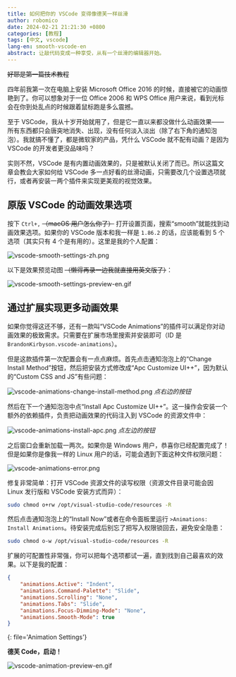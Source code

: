 ```yaml
---
title: 如何把你的 VSCode 变得像德芙一样丝滑
author: robomico
date: 2024-02-21 21:21:30 +0800
categories: [教程]
tags: [中文, vscode]
lang-en: smooth-vscode-en
abstract: 让敲代码变成一种享受，从有一个丝滑的编辑器开始。
---
```


~~好耶是第一篇技术教程~~

四年前我第一次在电脑上安装 Microsoft Office 2016 的时候，直接被它的动画惊艳到了。你可以想象对于一位 Office 2006 和 WPS Office 用户来说，看到光标会在你到处乱点的时候跟着鼠标跑是多么震撼。

至于 VSCode，我从十岁开始就用了，但是它一直以来都没做什么动画效果——所有东西都只会唐突地消失、出现，没有任何淡入淡出（除了右下角的通知泡泡）。我就搞不懂了，都是微软家的产品，凭什么 VSCode 就不配有动画？是因为 VSCode 的开发者更没品味吗？

实则不然，VSCode 是有内置动画效果的，只是被默认关闭了而已。所以这篇文章会教会大家如何给 VSCode 多一点好看的丝滑动画，只需要改几个设置选项就行，或者再安装一两个插件来实现更美观的视觉效果。

## 原版 VSCode 的动画效果选项

按下 `Ctrl+,` ~~（macOS 用户怎么你了）~~ 打开设置页面，搜索“smooth”就能找到动画效果选项。如果你的 VSCode 版本和我一样是 `1.86.2` 的话，应该能看到 5 个选项（其实只有 4 个是有用的）。这里是我的个人配置：

![vscode-smooth-settings-zh.png](https://storage.live.com/items/5FA5DFAE47A544F!121372:/vscode-smooth-settings-zh.png?authkey=%21AC_KgUZjY4lFAV8)

以下是效果预览动图 ~~（懒得再录一边我就直接用英文版了）~~：

![vscode-smooth-settings-preview-en.gif](https://storage.live.com/items/5FA5DFAE47A544F!121370:/vscode-smooth-settings-preview-en.gif?authkey=%21AC_KgUZjY4lFAV8)

## 通过扩展实现更多动画效果

如果你觉得这还不够，还有一款叫“VSCode Animations”的插件可以满足你对动画效果的极致需求。只需要在扩展市场里搜索并安装即可（ID 是`BrandonKirbyson.vscode-animations`）。

但是这款插件第一次配置会有一点点麻烦。首先点击通知泡泡上的“Change Install Method”按钮，然后把安装方式修改成“Apc Customize UI++”，因为默认的“Custom CSS and JS”有些问题：

![vscode-animations-change-install-method.png](https://storage.live.com/items/5FA5DFAE47A544F!121366:/vscode-animations-change-install-method.png?authkey=%21AC_KgUZjY4lFAV8)
_点右边的按钮_

然后在下一个通知泡泡中点“Install Apc Customize UI++”。这一操作会安装一个额外的依赖插件，负责把动画效果的代码注入到 VSCode 的资源文件中：

![vscode-animations-install-apc.png](https://storage.live.com/items/5FA5DFAE47A544F!121368:/vscode-animations-install-apc.png?authkey=%21AC_KgUZjY4lFAV8)
_点左边的按钮_

之后窗口会重新加载一两次。如果你是 Windows 用户，恭喜你已经配置完成了！但是如果你是像我一样的 Linux 用户的话，可能会遇到下面这种文件权限问题：

![vscode-animations-error.png](https://storage.live.com/items/5FA5DFAE47A544F!121367:/vscode-animations-error.png?authkey=%21AC_KgUZjY4lFAV8)

修复非常简单：打开 VSCode 资源文件的读写权限（资源文件目录可能会因 Linux 发行版和 VSCode 安装方式而异）：

```bash
sudo chmod o+rw /opt/visual-studio-code/resources -R
```

然后点击通知泡泡上的“Install Now”或者在命令面板里运行 `>Animations: Install Animations`。待安装完成后别忘了把写入权限锁回去，避免安全隐患：

```bash
sudo chmod o-w /opt/visual-studio-code/resources -R
```

扩展的可配置性非常强，你可以把每个选项都试一遍，直到找到自己最喜欢的效果。以下是我的配置：

<!--prettier-ignore-start-->
```json
{
    "animations.Active": "Indent",
    "animations.Command-Palette": "Slide",
    "animations.Scrolling": "None",
    "animations.Tabs": "Slide",
    "animations.Focus-Dimming-Mode": "None",
    "animations.Smooth-Mode": true
}
```
{: file='Animation Settings'}
<!--prettier-ignore-end-->

**德芙 Code，启动！**

![vscode-animation-preview-en.gif](https://storage.live.com/items/5FA5DFAE47A544F!121371:/vscode-animation-preview-en.gif?authkey=%21AC_KgUZjY4lFAV8)

